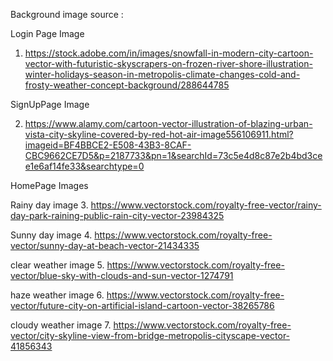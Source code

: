 Background image source :

Login Page Image

1. https://stock.adobe.com/in/images/snowfall-in-modern-city-cartoon-vector-with-futuristic-skyscrapers-on-frozen-river-shore-illustration-winter-holidays-season-in-metropolis-climate-changes-cold-and-frosty-weather-concept-background/288644785

SignUpPage Image

2. https://www.alamy.com/cartoon-vector-illustration-of-blazing-urban-vista-city-skyline-covered-by-red-hot-air-image556106911.html?imageid=BF4BBCE2-E508-43B3-8CAF-CBC9662CE7D5&p=2187733&pn=1&searchId=73c5e4d8c87e2b4bd3cee1e6af14fe33&searchtype=0

HomePage Images

Rainy day image 3. https://www.vectorstock.com/royalty-free-vector/rainy-day-park-raining-public-rain-city-vector-23984325

Sunny day image 4. https://www.vectorstock.com/royalty-free-vector/sunny-day-at-beach-vector-21434335

clear weather image 5. https://www.vectorstock.com/royalty-free-vector/blue-sky-with-clouds-and-sun-vector-1274791

haze weather image 6. https://www.vectorstock.com/royalty-free-vector/future-city-on-artificial-island-cartoon-vector-38265786

cloudy weather image 7. https://www.vectorstock.com/royalty-free-vector/city-skyline-view-from-bridge-metropolis-cityscape-vector-41856343
